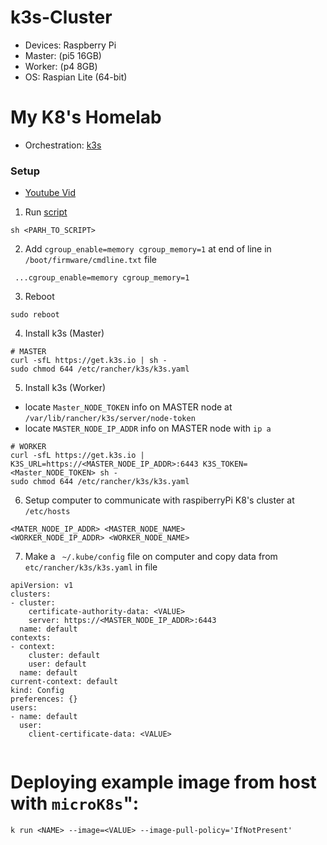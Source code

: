 # k3s-Cluster
* Devices: Raspberry Pi
* Master: (pi5 16GB)
* Worker: (p4 8GB)
* OS: Raspian Lite (64-bit)

# My K8's Homelab
* Orchestration: [k3s](https://docs.k3s.io/quick-start)

### Setup
* [Youtube Vid](https://www.youtube.com/watch?v=6PqxJhV-t1s)

1. Run [script](https://github.com/TerryDennisonJr/k3s-Cluster/blob/main/k8_sstup.sh)
```
sh <PARH_TO_SCRIPT>
```
2. Add `cgroup_enable=memory cgroup_memory=1` at end of line in `/boot/firmware/cmdline.txt` file 
```
 ...cgroup_enable=memory cgroup_memory=1
```
3. Reboot
```
sudo reboot
```
4. Install k3s (Master)
```
# MASTER
curl -sfL https://get.k3s.io | sh -
sudo chmod 644 /etc/rancher/k3s/k3s.yaml
```

5. Install k3s (Worker)
* locate `Master_NODE_TOKEN` info on MASTER node at `/var/lib/rancher/k3s/server/node-token`
* locate `MASTER_NODE_IP_ADDR` info on MASTER node with `ip a`

```
# WORKER
curl -sfL https://get.k3s.io | K3S_URL=https://<MASTER_NODE_IP_ADDR>:6443 K3S_TOKEN=<Master_NODE_TOKEN> sh -
sudo chmod 644 /etc/rancher/k3s/k3s.yaml
```
6. Setup computer to communicate with raspiberryPi K8's cluster at `/etc/hosts` 

```
<MATER_NODE_IP_ADDR> <MASTER_NODE_NAME>
<WORKER_NODE_IP_ADDR> <WORKER_NODE_NAME>
```
7. Make a ` ~/.kube/config` file on computer and copy data from ` etc/rancher/k3s/k3s.yaml` in file
```
apiVersion: v1
clusters:
- cluster:
    certificate-authority-data: <VALUE>
    server: https://<MASTER_NODE_IP_ADDR>:6443
  name: default
contexts:
- context:
    cluster: default
    user: default
  name: default
current-context: default
kind: Config
preferences: {}
users:
- name: default
  user:
    client-certificate-data: <VALUE>

```
```

```
# Deploying example image from host with `microK8s`":
```
k run <NAME> --image=<VALUE> --image-pull-policy='IfNotPresent'
```
